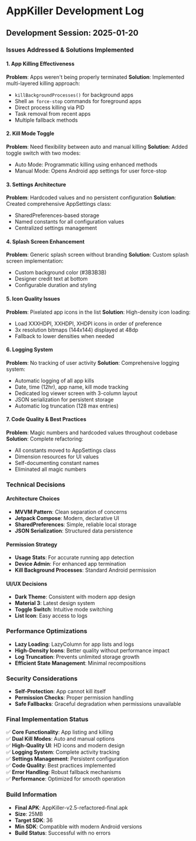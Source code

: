 # AppKiller Development Log

## Development Session: 2025-01-20

### Issues Addressed & Solutions Implemented

#### 1. App Killing Effectiveness
**Problem**: Apps weren't being properly terminated
**Solution**: Implemented multi-layered killing approach:
- `killBackgroundProcesses()` for background apps
- Shell `am force-stop` commands for foreground apps
- Direct process killing via PID
- Task removal from recent apps
- Multiple fallback methods

#### 2. Kill Mode Toggle
**Problem**: Need flexibility between auto and manual killing
**Solution**: Added toggle switch with two modes:
- Auto Mode: Programmatic killing using enhanced methods
- Manual Mode: Opens Android app settings for user force-stop

#### 3. Settings Architecture
**Problem**: Hardcoded values and no persistent configuration
**Solution**: Created comprehensive AppSettings class:
- SharedPreferences-based storage
- Named constants for all configuration values
- Centralized settings management

#### 4. Splash Screen Enhancement
**Problem**: Generic splash screen without branding
**Solution**: Custom splash screen implementation:
- Custom background color (#3B3B3B)
- Designer credit text at bottom
- Configurable duration and styling

#### 5. Icon Quality Issues
**Problem**: Pixelated app icons in the list
**Solution**: High-density icon loading:
- Load XXXHDPI, XXHDPI, XHDPI icons in order of preference
- 3x resolution bitmaps (144x144) displayed at 48dp
- Fallback to lower densities when needed

#### 6. Logging System
**Problem**: No tracking of user activity
**Solution**: Comprehensive logging system:
- Automatic logging of all app kills
- Date, time (12hr), app name, kill mode tracking
- Dedicated log viewer screen with 3-column layout
- JSON serialization for persistent storage
- Automatic log truncation (128 max entries)

#### 7. Code Quality & Best Practices
**Problem**: Magic numbers and hardcoded values throughout codebase
**Solution**: Complete refactoring:
- All constants moved to AppSettings class
- Dimension resources for UI values
- Self-documenting constant names
- Eliminated all magic numbers

### Technical Decisions

#### Architecture Choices
- **MVVM Pattern**: Clean separation of concerns
- **Jetpack Compose**: Modern, declarative UI
- **SharedPreferences**: Simple, reliable local storage
- **JSON Serialization**: Structured data persistence

#### Permission Strategy
- **Usage Stats**: For accurate running app detection
- **Device Admin**: For enhanced app termination
- **Kill Background Processes**: Standard Android permission

#### UI/UX Decisions
- **Dark Theme**: Consistent with modern app design
- **Material 3**: Latest design system
- **Toggle Switch**: Intuitive mode switching
- **List Icon**: Easy access to logs

### Performance Optimizations
- **Lazy Loading**: LazyColumn for app lists and logs
- **High-Density Icons**: Better quality without performance impact
- **Log Truncation**: Prevents unlimited storage growth
- **Efficient State Management**: Minimal recompositions

### Security Considerations
- **Self-Protection**: App cannot kill itself
- **Permission Checks**: Proper permission handling
- **Safe Fallbacks**: Graceful degradation when permissions unavailable

### Final Implementation Status
✅ **Core Functionality**: App listing and killing  
✅ **Dual Kill Modes**: Auto and manual options  
✅ **High-Quality UI**: HD icons and modern design  
✅ **Logging System**: Complete activity tracking  
✅ **Settings Management**: Persistent configuration  
✅ **Code Quality**: Best practices implemented  
✅ **Error Handling**: Robust fallback mechanisms  
✅ **Performance**: Optimized for smooth operation  

### Build Information
- **Final APK**: AppKiller-v2.5-refactored-final.apk
- **Size**: 25MB
- **Target SDK**: 36
- **Min SDK**: Compatible with modern Android versions
- **Build Status**: Successful with no errors

